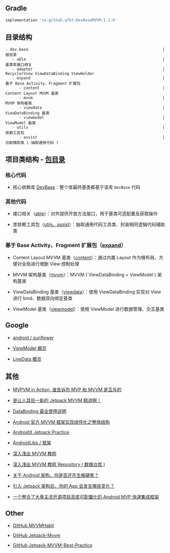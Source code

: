 
## Gradle

```gradle
implementation 'io.github.afkt:DevBaseMVVM:1.1.0'
```

## 目录结构

```
- dev.base                                                           | 根目录
   - able                                                            | 基类库接口相关
   - adapter                                                         | RecyclerView ViewDataBinding ViewHolder
   - expand                                                          | 基于 Base Activity、Fragment 扩展包
      - content                                                      | Content Layout MVVM 基类
      - mvvm                                                         | MVVM 架构基类
      - viewdata                                                     | ViewDataBinding 基类
      - viewmodel                                                    | ViewModel 基类
   - utils                                                           | 依赖工具包
      - assist                                                       | 功能辅助类 ( 抽取通用代码 )
```


## 项目类结构 - [包目录][包目录]

### 核心代码

* 核心依赖库 [DevBase][DevBase]：整个库最终基类都基于该库 `DevBase` 代码

### 其他代码

* 接口相关（[able][able]）：对外提供开放方法接口，用于基类可选配置及获取操作

* 库依赖工具包（[utils、assist][utils、assist]）：抽取通用代码工具类、封装相同逻辑代码辅助类

### 基于 Base Activity、Fragment 扩展包（[expand][expand]）

* Content Layout MVVM 基类（[content][content]）：通过内置 Layout 作为根布局，方便对全局进行增删 View 控制处理

* MVVM 架构基类（[mvvm][mvvm]）：MVVM ( ViewDataBinding + ViewModel ) 架构基类

* ViewDataBinding 基类（[viewdata][viewdata]）：使用 ViewDataBinding 实现对 View 进行 bind、数据双向绑定基类

* ViewModel 基类（[viewmodel][viewmodel]）：使用 ViewModel 进行数据管理、交互基类

## Google

* [android / sunflower](https://github.com/android/sunflower)

* [ViewModel 概览](https://developer.android.com/topic/libraries/architecture/viewmodel)

* [LiveData 概览](https://developer.android.com/topic/libraries/architecture/livedata)

## 其他

* [MVPVM in Action, 谁告诉你 MVP 和 MVVM 是互斥的](http://blog.zhaiyifan.cn/2016/03/16/android-new-project-from-0-p3)

* [是让人耳目一新的 Jetpack MVVM 精讲啊！](https://juejin.cn/post/6844903976240939021)

* [DataBinding 最全使用说明](https://juejin.cn/post/6844903549223059463)

* [Android 官方 MVVM 框架实现组件化之整体结构](https://www.jianshu.com/p/c0988e7f31fd)

* [AndroidX Jetpack Practice](https://github.com/hi-dhl/AndroidX-Jetpack-Practice)

* [AndroidLibs / 框架](https://github.com/GuoYangGit/AndroidLibs/blob/master/框架)

* [深入浅出 MVVM 教程](https://www.jianshu.com/p/bcdb7c2a07eb)

* [深入浅出 MVVM 教程 Repository ( 数据仓库 ) ](https://juejin.cn/post/6844903505635835911)

* [关于 Android 架构，你是否还在生搬硬套？](https://juejin.cn/post/6942464122273398820)

* [引入 Jetpack 架构后，你的 App 会发生哪些变化？](https://juejin.cn/post/6955491901265051661)

* [一个整合了大量主流开源项目高度可配置化的 Android MVP 快速集成框架](https://github.com/JessYanCoding/MVPArms/blob/master/MVPArms.md)

## Other

* [GitHub MVVMHabit](https://github.com/goldze/MVVMHabit)

* [GitHub Jetpack-Mvvm](https://github.com/zskingking/Jetpack-Mvvm)

* [GitHub Jetpack-MVVM-Best-Practice](https://github.com/KunMinX/Jetpack-MVVM-Best-Practice)





[包目录]: https://github.com/afkT/DevUtils/blob/master/lib/DevBaseMVVM/src/main/java/dev/base
[DevBase]: https://github.com/afkT/DevUtils/blob/master/lib/DevBase/README.md
[able]: https://github.com/afkT/DevUtils/blob/master/lib/DevBaseMVVM/src/main/java/dev/base/able
[utils、assist]: https://github.com/afkT/DevUtils/blob/master/lib/DevBaseMVVM/src/main/java/dev/base/utils
[expand]: https://github.com/afkT/DevUtils/blob/master/lib/DevBaseMVVM/src/main/java/dev/base/expand
[content]: https://github.com/afkT/DevUtils/blob/master/lib/DevBaseMVVM/src/main/java/dev/base/expand/content
[mvvm]: https://github.com/afkT/DevUtils/blob/master/lib/DevBaseMVVM/src/main/java/dev/base/expand/mvvm
[viewdata]: https://github.com/afkT/DevUtils/blob/master/lib/DevBaseMVVM/src/main/java/dev/base/expand/viewdata
[viewmodel]: https://github.com/afkT/DevUtils/blob/master/lib/DevBaseMVVM/src/main/java/dev/base/expand/viewmodel